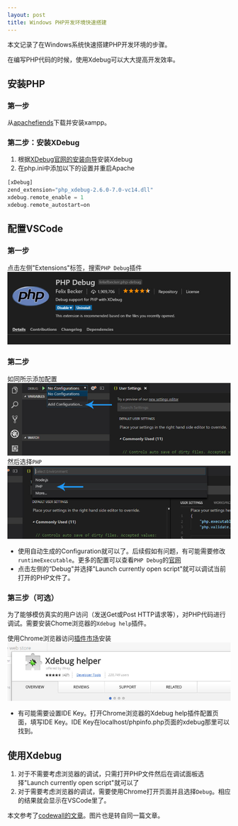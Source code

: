 ```yaml
---
layout: post
title: Windows PHP开发环境快速搭建
---
```


本文记录了在Windows系统快速搭建PHP开发环境的步骤。

在编写PHP代码的时候，使用Xdebug可以大大提高开发效率。

## 安装PHP
### 第一步
从[apachefiends](https://www.apachefriends.org/index.html)下载并安装xampp。

### 第二步：安装XDebug
1. 根据[XDebug官网的安装向导](https://xdebug.org/wizard.php)安装Xdebug
2. 在php.ini中添加以下的设置并重启Apache
```PHP
[xDebug]
zend_extension="php_xdebug-2.6.0-7.0-vc14.dll"
xdebug.remote_enable = 1
xdebug.remote_autostart=on
```

## 配置VSCode
### 第一步
点击左侧"Extensions"标签，搜索`PHP Debug`插件
![alt text](../images/20190207_xdebug/php-debug-by-felix-becker.jpg "PHP Debug插件")

### 第二步
如同所示添加配置
![alt text](../images/20190207_xdebug/setup-php-debug-step-1.jpg "添加配置 1")
然后选择`PHP`
![alt text](../images/20190207_xdebug/setup-php-debug-step-2.jpg "添加配置 2")

* 使用自动生成的Configuration就可以了。后续假如有问题，有可能需要修改`runtimeExecutable`。更多的配置可以查看`PHP Debug`的[官网](https://marketplace.visualstudio.com/items?itemName=felixfbecker.php-debug)
* 点击左侧的“Debug"并选择"Launch currently open script"就可以调试当前打开的PHP文件了。

### 第三步（可选）
为了能够模仿真实的用户访问（发送Get或Post HTTP请求等），对PHP代码进行调试。需要安装Chome浏览器的`Xdebug help`插件。

使用Chrome浏览器访问[插件市场](https://chrome.google.com/webstore/category/extensions)安装
![alt text](../images/20190207_xdebug/xdebug-helper.jpg "Xdebug help")

* 有可能需要设置IDE Key。打开Chrome浏览器的Xdebug help插件配置页面，填写IDE Key。IDE Key在localhost/phpinfo.php页面的xdebug那里可以找到。

## 使用Xdebug
1. 对于不需要考虑浏览器的调试，只需打开PHP文件然后在调试面板选择"Launch currently open script"就可以了
2. 对于需要考虑浏览器的调试，需要使用Chrome打开页面并且选择`Debug`。相应的结果就会显示在VSCode里了。

本文参考了[codewall的文章](https://www.codewall.co.uk/debug-php-in-vscode-with-xdebug/)。图片也是转自同一篇文章。